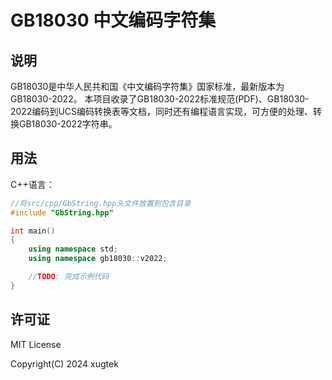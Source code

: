 # GB18030 中文编码字符集

## 说明
GB18030是中华人民共和国《中文编码字符集》国家标准，最新版本为GB18030-2022。
本项目收录了GB18030-2022标准规范(PDF)、GB18030-2022编码到UCS编码转换表等文档，同时还有编程语言实现，可方便的处理、转换GB18030-2022字符串。


## 用法
C++语言：
``` C++
//将src/cpp/GbString.hpp头文件放置到包含目录
#include "GbString.hpp"

int main()
{
    using namespace std;
    using namespace gb18030::v2022;

    //TODO: 完成示例代码
}
```


## 许可证
MIT License

Copyright(C) 2024 xugtek